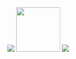 <img src="https://imgs.search.brave.com/QPAfMqTBH6dQXYOg0RW3JbKBp4O_L0J9AMymx3XswGw/rs:fit:500:500:1/g:ce/aHR0cHM6Ly9pLnJl/ZGQuaXQveW41OGM0/d2dkdHV6LmdpZg.gif">
<img src="https://images.wikidexcdn.net/mwuploads/wikidex/4/4e/latest/20200123150034/Bulbasaur_icon.png" width="100" height="100" >

<img src="https://images.wikidexcdn.net/mwuploads/wikidex/4/46/latest/20191123005339/Venusaur_icon.png" >

